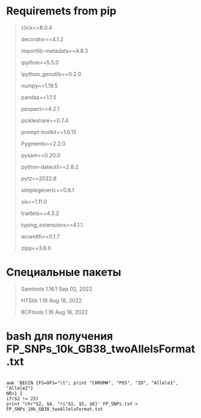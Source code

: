 # Requiremets from pip

> click==8.0.4
> 
> decorator==4.1.2
> 
> importlib-metadata==4.8.3
> 
> ipython==5.5.0
> 
> ipython_genutils==0.2.0
> 
> numpy==1.19.5
> 
> pandas==1.1.5
> 
> pexpect==4.2.1
> 
> pickleshare==0.7.4
> 
> prompt-toolkit==1.0.15
> 
> Pygments==2.2.0
> 
> pysam==0.20.0
> 
> python-dateutil==2.8.2
> 
> pytz==2022.6
> 
> simplegeneric==0.8.1
> 
> six==1.11.0
> 
> traitlets==4.3.2
> 
> typing_extensions==4.1.1
> 
> wcwidth==0.1.7
> 
> zipp==3.6.0

# Специальные пакеты
> Samtools 1.16.1  Sep 02, 2022
> 
> HTSlib 1.16 Aug 18, 2022
> 
> BCFtools 1.16 Aug 18, 2022


# bash для получения FP_SNPs_10k_GB38_twoAllelsFormat.txt

```console

awk 'BEGIN {FS=OFS="\t"; print "CHROM#", "POS", "ID", "Allele1", "Allele2"}
NR>1 {
if($2 != 23)
print "chr"$2, $4, "rs"$1, $5, $6}' FP_SNPs.txt > FP_SNPs_10k_GB38_twoAllelsFormat.txt

